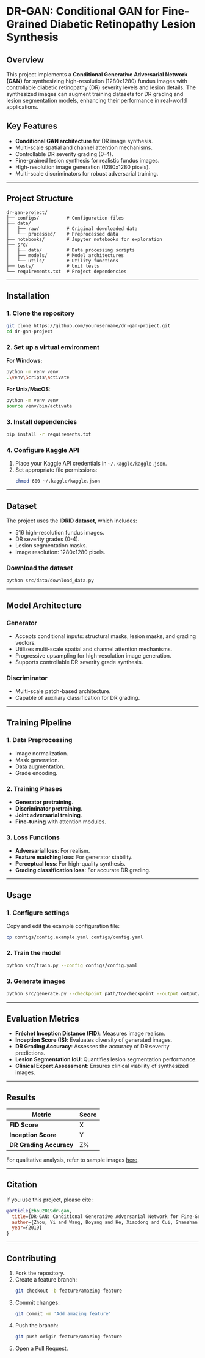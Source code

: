 # DR-GAN: Conditional GAN for Fine-Grained Diabetic Retinopathy Lesion Synthesis  

## Overview  
This project implements a **Conditional Generative Adversarial Network (GAN)** for synthesizing high-resolution (1280x1280) fundus images with controllable diabetic retinopathy (DR) severity levels and lesion details. The synthesized images can augment training datasets for DR grading and lesion segmentation models, enhancing their performance in real-world applications.  

## Key Features  
- **Conditional GAN architecture** for DR image synthesis.  
- Multi-scale spatial and channel attention mechanisms.  
- Controllable DR severity grading (0-4).  
- Fine-grained lesion synthesis for realistic fundus images.  
- High-resolution image generation (1280x1280 pixels).  
- Multi-scale discriminators for robust adversarial training.  

---

## Project Structure  
```plaintext
dr-gan-project/
├── configs/          # Configuration files  
├── data/  
│   ├── raw/          # Original downloaded data  
│   └── processed/    # Preprocessed data  
├── notebooks/        # Jupyter notebooks for exploration  
├── src/  
│   ├── data/         # Data processing scripts  
│   ├── models/       # Model architectures  
│   └── utils/        # Utility functions  
├── tests/            # Unit tests  
└── requirements.txt  # Project dependencies  
```  

---

## Installation  

### 1. Clone the repository  
```bash  
git clone https://github.com/yourusername/dr-gan-project.git  
cd dr-gan-project  
```  

### 2. Set up a virtual environment  
**For Windows:**  
```bash  
python -m venv venv  
.\venv\Scripts\activate  
```  
**For Unix/MacOS:**  
```bash  
python -m venv venv  
source venv/bin/activate  
```  

### 3. Install dependencies  
```bash  
pip install -r requirements.txt  
```  

### 4. Configure Kaggle API  
1. Place your Kaggle API credentials in `~/.kaggle/kaggle.json`.  
2. Set appropriate file permissions:  
   ```bash  
   chmod 600 ~/.kaggle/kaggle.json  
   ```  

---

## Dataset  

The project uses the **IDRID dataset**, which includes:  
- 516 high-resolution fundus images.  
- DR severity grades (0-4).  
- Lesion segmentation masks.  
- Image resolution: 1280x1280 pixels.  

### Download the dataset  
```bash  
python src/data/download_data.py  
```  

---

## Model Architecture  

### Generator  
- Accepts conditional inputs: structural masks, lesion masks, and grading vectors.  
- Utilizes multi-scale spatial and channel attention mechanisms.  
- Progressive upsampling for high-resolution image generation.  
- Supports controllable DR severity grade synthesis.  

### Discriminator  
- Multi-scale patch-based architecture.  
- Capable of auxiliary classification for DR grading.  

---

## Training Pipeline  

### 1. Data Preprocessing  
- Image normalization.  
- Mask generation.  
- Data augmentation.  
- Grade encoding.  

### 2. Training Phases  
- **Generator pretraining**.  
- **Discriminator pretraining**.  
- **Joint adversarial training**.  
- **Fine-tuning** with attention modules.  

### 3. Loss Functions  
- **Adversarial loss**: For realism.  
- **Feature matching loss**: For generator stability.  
- **Perceptual loss**: For high-quality synthesis.  
- **Grading classification loss**: For accurate DR grading.  

---

## Usage  

### 1. Configure settings  
Copy and edit the example configuration file:  
```bash  
cp configs/config.example.yaml configs/config.yaml  
```  

### 2. Train the model  
```bash  
python src/train.py --config configs/config.yaml  
```  

### 3. Generate images  
```bash  
python src/generate.py --checkpoint path/to/checkpoint --output output/dir  
```  

---

## Evaluation Metrics  

- **Fréchet Inception Distance (FID)**: Measures image realism.  
- **Inception Score (IS)**: Evaluates diversity of generated images.  
- **DR Grading Accuracy**: Assesses the accuracy of DR severity predictions.  
- **Lesion Segmentation IoU**: Quantifies lesion segmentation performance.  
- **Clinical Expert Assessment**: Ensures clinical viability of synthesized images.  

---

## Results  

| Metric                  | Score       |  
|--------------------------|-------------|  
| **FID Score**            | X           |  
| **Inception Score**      | Y           |  
| **DR Grading Accuracy**  | Z%          |  

For qualitative analysis, refer to sample images [here](#).  

---

## Citation  

If you use this project, please cite:  

```bibtex  
@article{zhou2019dr-gan,  
  title={DR-GAN: Conditional Generative Adversarial Network for Fine-Grained Lesion Synthesis on Diabetic Retinopathy Images},  
  author={Zhou, Yi and Wang, Boyang and He, Xiaodong and Cui, Shanshan and Shao, Ling},  
  year={2019}  
}  
```  

---

## Contributing  

1. Fork the repository.  
2. Create a feature branch:  
   ```bash  
   git checkout -b feature/amazing-feature  
   ```  
3. Commit changes:  
   ```bash  
   git commit -m 'Add amazing feature'  
   ```  
4. Push the branch:  
   ```bash  
   git push origin feature/amazing-feature  
   ```  
5. Open a Pull Request.  

```
